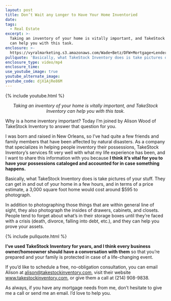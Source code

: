 ```yaml
---
layout: post
title: Don’t Wait any Longer to Have Your Home Inventoried
date:
tags:
  - Real Estate
excerpt: >-
  Taking an inventory of your home is vitally important, and TakeStock Inventory
  can help you with this task.
enclosure: >-
  https://vyralmarketing.s3.amazonaws.com/Wade+Betz/DFW+Mortgage+Lender-+The+Importance+of+a+Home+Inventory.mp4
pullquote: 'Basically, what TakeStock Inventory does is take pictures of your stuff.'
enclosure_type: video/mp4
enclosure_time:
use_youtube_image: true
youtube_alternate_image:
youtube_code: djX1AjRe86M
---
```


{% include youtube.html %}

<p style="text-align: center;"><em>Taking an inventory of your home is vitally important, and TakeStock Inventory can help you with this task.</em></p>

Why is a home inventory important? Today I’m joined by Alison Wood of TakeStock Inventory to answer that question for you.&nbsp;

I was born and raised in New Orleans, so I’ve had quite a few friends and family members that have been affected by natural disasters. As a company that specializes in helping people inventory their possessions, TakeStock Inventory’s services fit very well with what my life experience has been, and I want to share this information with you because **I think it’s vital for you to have your possessions cataloged and accounted for in case something happens.**

Basically, what TakeStock Inventory does is take pictures of your stuff. They can get in and out of your home in a few hours, and in terms of a price estimate, a 3,000 square foot home would cost around $595 to photograph.&nbsp;

In addition to photographing those things that are within general line of sight, they also photograph the insides of drawers, cabinets, and closets. People tend to forget about what’s in their storage boxes until they’re faced with a crisis (death, divorce, falling into debt, etc.), and they can help you prove your assets.&nbsp;

{% include pullquote.html %}

**I’ve used TakeStock Inventory for years, and I think every business owner/homeowner should have a conversation with them** so that you’re prepared and your family is protected in case of a life-changing event.&nbsp;

If you’d like to schedule a free, no-obligation consultation, you can email Alison at alison@takestockinventory.com, visit their website www.takestockinventory.com, or give them a call at (214) 908-9838.&nbsp;

As always, if you have any mortgage needs from me, don’t hesitate to give me a call or send me an email. I’d love to help you.&nbsp;<br>&nbsp;